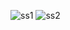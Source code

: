 ![ss1](https://github.com/SubahNoshin/SeminarLab/assets/121153997/409c8df6-a7cd-46c2-87ce-a0992f9b62dd)
![ss2](https://github.com/SubahNoshin/SeminarLab/assets/121153997/cd90a59c-5cd5-46e6-b184-5f73af231173)

